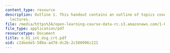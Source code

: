 ```yaml
---
content_type: resource
description: Outline 1. This handout contains an outline of topics covered in course
  lectures.
file: /media/https%3A/open-learning-course-data-rc.s3.amazonaws.com/1-054-mechanics-and-design-of-concrete-structures-spring-2004/c2deede5580aad78dc2b2c580996c221_o_01_int_dsg_crt.pdf
file_type: application/pdf
resourcetype: Document
title: o_01_int_dsg_crt.pdf
uid: c2deede5-580a-ad78-dc2b-2c580996c221
---
```

